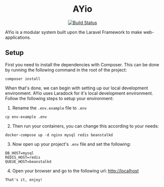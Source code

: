 <h1 align="center">AYio</h1>
<p align="center"><a href="https://travis-ci.org/sefaYavuz/ayio"><img src="https://travis-ci.org/sefaYavuz/ayio.svg" alt="Build Status"></a>
</p>

AYio is a modular system built upon the Laravel Framework to make web-applications.

## Setup

First you need to install the dependencies with Composer. This can be done by running the following command in the root of the project:

```
composer install
```

When that's done, we can begin with setting up our local development environment. AYio uses Laradock for it's local development environment. Follow the following steps to setup your environment:

1. Rename the `.env.example` file to `.env`
```
cp env-example .env
```
2. Then run your containers, you can change this according to your needs:
```
docker-compose up -d nginx mysql redis beanstalkd
```
3. Now open up your project's `.env` file and set the following:
```
DB_HOST=mysql
REDIS_HOST=redis
QUEUE_HOST=beanstalkd
```
4. Open your browser and go to the following url: [http://localhost](http://localhost)
```
That's it, enjoy!
```
